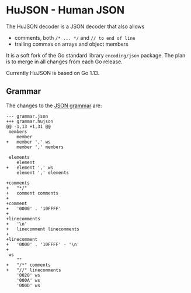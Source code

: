 # HuJSON - Human JSON

The HuJSON decoder is a JSON decoder that also allows

- comments, both `/* ... */` and `// to end of line`
- trailing commas on arrays and object members

It is a soft fork of the Go standard library `encoding/json` package.
The plan is to merge in all changes from each Go release.

Currently HuJSON is based on Go 1.13.

## Grammar

The changes to the [JSON grammar](https://json.org) are:

```
--- grammar.json
+++ grammar.hujson
@@ -1,13 +1,31 @@
 members
 	member
+	member ',' ws
 	member ',' members
 
 elements
 	element
+	element ',' ws
 	element ',' elements
 
+comments
+	"*/"
+	comment comments
+
+comment
+	'0000' . '10FFFF'
+
+linecomments
+	'\n'
+	linecomment linecomments
+
+linecomment
+	'0000' . '10FFFF' - '\n'
+
 ws
 	""
+	"/*" comments
+	"//" linecomments
 	'0020' ws
 	'000A' ws
 	'000D' ws
```
